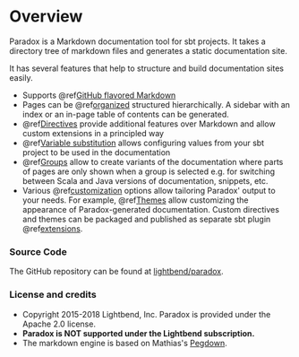 # Overview

Paradox is a Markdown documentation tool for sbt projects. It takes a directory tree of markdown files and generates a 
static documentation site.

It has several features that help to structure and build documentation sites easily.

 * Supports @ref[GitHub flavored Markdown](markdown.md)
 * Pages can be @ref[organized](directives/organizing-pages.md) structured hierarchically. A sidebar with an index or an in-page table of contents
   can be generated.
 * @ref[Directives](directives/index.md) provide additional features over Markdown and allow custom extensions in a principled way
 * @ref[Variable substitution](variable-substitution.md) allows configuring values from your sbt project to be used in the documentation
 * @ref[Groups](groups.md) allow to create variants of the documentation where parts of pages are only shown when a
   group is selected e.g. for switching between Scala and Java versions of documentation, snippets, etc.
 * Various @ref[customization](customization/index.md) options allow tailoring Paradox' output to your needs.  For example, 
   @ref[Themes](customization/theming.md) allow customizing the appearance of Paradox-generated documentation. Custom 
   directives and themes can be packaged and published as separate sbt plugin @ref[extensions](customization/extensions.md).

### Source Code

The GitHub repository can be found at [lightbend/paradox][repo].
 
### License and credits
 
 - Copyright 2015-2018 Lightbend, Inc. Paradox is provided under the Apache 2.0 license.
 - **Paradox is NOT supported under the Lightbend subscription.**
 - The markdown engine is based on Mathias's [Pegdown][]. 
 
 [Pegdown]: https://github.com/sirthias/pegdown/
 [repo]: https://github.com/lightbend/paradox

